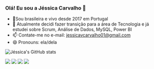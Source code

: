 ### Olá! Eu sou a Jéssica Carvalho 👋

- 📍Sou brasileira e vivo desde 2017 em Portugal
- 🌱 Atualmente decidi fazer transição para a área de Tecnologia e já estudei sobre Scrum, Análise de Dados, MySQL, Power BI
- 📫 Contate-me no e-mail: jessicavcarvalho01@gmail.com
- 😄 Pronouns: ela/dela

![Jéssica's GitHub stats](https://github-readme-stats.vercel.app/api?username=jessicavcarvalho&show_icons=true&theme=transparent)


<div> 
 <a href="https://www.youtube.com/channel/UCqTCdOGuPCeRkpqkNPTcdyA" target="_blank"><img src="https://img.shields.io/badge/YouTube-FF0000?style=for-the-badge&logo=youtube&logoColor=white" target="_blank"></a>
  <a href="https://www.instagram.com/jessicavcarvalho/" target="_blank"><img src="https://img.shields.io/badge/-Instagram-%23E4405F?style=for-the-badge&logo=instagram&logoColor=white" target="_blank"></a>
   <a href = "mailto:cjessicavcarvalho01@gmail.com"><img src="https://img.shields.io/badge/-Gmail-%23333?style=for-the-badge&logo=gmail&logoColor=white" target="_blank"></a>
  <a href="https://www.linkedin.com/in/jessica-vasconcelos-carvalho" target="_blank"><img src="https://img.shields.io/badge/-LinkedIn-%230077B5?style=for-the-badge&logo=linkedin&logoColor=white" target="_blank"></a> 
  </div>
